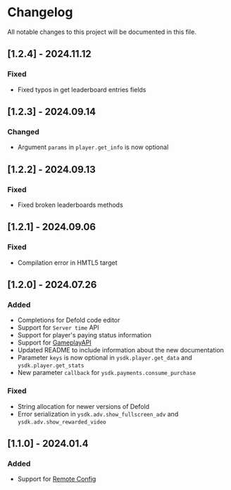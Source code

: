 # Changelog

All notable changes to this project will be documented in this file.

## [1.2.4] - 2024.11.12

### Fixed

- Fixed typos in get leaderboard entries fields

## [1.2.3] - 2024.09.14

### Changed

- Argument `params` in `player.get_info` is now optional

## [1.2.2] - 2024.09.13

### Fixed

- Fixed broken leaderboards methods

## [1.2.1] - 2024.09.06

### Fixed

- Compilation error in HMTL5 target

## [1.2.0] - 2024.07.26

### Added

- Completions for Defold code editor
- Support for `Server time` API
- Support for player's paying status information
- Support for [GameplayAPI](https://yandex.ru/dev/games/doc/ru/sdk/sdk-game-events#gameplay)
- Updated README to include information about the new documentation
- Parameter `keys` is now optional in `ysdk.player.get_data` and `ysdk.player.get_stats`
- New parameter `callback` for `ysdk.payments.consume_purchase`

### Fixed

- String allocation for newer versions of Defold
- Error serialization in `ysdk.adv.show_fullscreen_adv` and `ysdk.adv.show_rewarded_video`

## [1.1.0] - 2024.01.4

### Added

- Support for [Remote Config](https://yandex.ru/dev/games/doc/ru/sdk/sdk-config)
